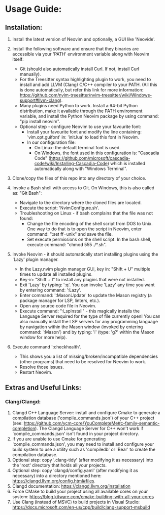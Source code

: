 # Usage Guide:

## Installation:

1. Install the latest version of Neovim and optionally, a GUI like 'Neovide'.

2. Install the following software and ensure that they binaries are accessible via your 'PATH' environment variable along with Neovim itself:
   * Git (should also automatically install Curl. If not, install Curl manually).
   * For the Treesitter syntax highlighting plugin to work, you need to install and add LLVM (Clang) C/C++ compiler to your PATH. (All this is done automatically, but refer this link for more information: https://github.com/nvim-treesitter/nvim-treesitter/wiki/Windows-support#llvm-clang).
   * Many plugins need Python to work. Install a 64-bit Python distribution, make it available through the PATH environment variable, and install the Python Neovim package by using command: "pip install neovim".
   * Optional step - configure Neovim to use your favourite font:
     * Install your favourite font and modify the line containing: 'vim.opt.guifont' in: 'init.lua' to load this font in Neovim.
     * In our configuration file:
       * On Linux: the default terminal font is used.
       * On Windows, the font used in this configuration is: "Cascadia Code" (https://github.com/microsoft/cascadia-code/wiki/Installing-Cascadia-Code) which is installed automatically along with "Windows Terminal".

3. Clone/copy the files of this repo into any directory of your choice.

4. Invoke a Bash shell with access to Git. On Windows, this is also called as: "Git Bash":
   * Navigate to the directory where the cloned files are located.
   * Execute the script: 'NvimConfigure.sh'.
   * Troubleshooting on Linux - if bash complains that the file was not found:
     * Change the file encoding of the shell script from DOS to Unix. One way to do that is to open the script in Neovim, enter command: ":set ff=unix" and save the file.
     * Set execute permissions on the shell script. In the bash shell, execute command: "chmod 555 ./*.sh".

5. Invoke Neovim - it should automatically start installing plugins using the 'Lazy' plugin manager.
   * In the Lazy.nvim plugin manager GUI, key in: "Shift + U" multiple times to update all installed plugins.
   * Key-in: "Shift + I" to install any plugins that were not installed.
   * Exit 'Lazy' by typing: ':q'. You can invoke 'Lazy' any time you want by entering command: ':Lazy'.
   * Enter command: ':MasonUpdate' to update the Mason registry (a package manager for LSP, linters, etc.).
   * Open any source code file in Neovim.
   * Execute command: ":LspInstall" - this magically installs the Language Server required for the type of file currently open! You can also manually install the LSP servers for any programming language by navigation within the Mason window (invoked by entering command: ':Mason') and by typing: 'i' (type: 'g?' within the Mason window for more help).

6. Execute command ':checkhealth'.
   * This shows you a list of missing/broken/incompatible dependencies (other programs) that need to be resolved for Neovim to work.
   * Resolve those issues.
   * Restart Neovim.

## Extras and Useful Links:
### Clang/Clangd:

1. Clangd C++ Language Server: install and configure Cmake to generate a compilation database ('compile_commands.json') of your C++ project (see: https://github.com/ycm-core/YouCompleteMe#c-family-semantic-completion). The Clangd Language Server for C++ won't work if 'compile_commands.json' isn't found in your project directory.
2. If you are unable to use Cmake for generating 'compile_commands.json', you may need to install and configure your build system to use a utility such as 'compiledb' or 'Bear' to create the compilation database.
3. Optional step: copy '.clang-tidy' (after modifying it as necessary) into the 'root' directory that holds all your projects.
4. Optional step: copy 'clangd/config.yaml' (after modifying it as necessary) into a directory mentioned here: https://clangd.llvm.org/config.html#files.
5. Clangd documentation: https://clangd.llvm.org/installation
6. Force CMake to build your project using all available cores on your system: https://blog.kitware.com/cmake-building-with-all-your-cores
7. Use Clang (instead of MSVC) to build projects in Visual Studio: https://docs.microsoft.com/en-us/cpp/build/clang-support-msbuild
